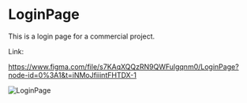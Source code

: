 # LoginPage

This is a login page for a commercial project.

Link:

https://www.figma.com/file/s7KAqXQQzRN9QWFulgqnm0/LoginPage?node-id=0%3A1&t=iNMoJfiiintFHTDX-1

![LoginPage](https://user-images.githubusercontent.com/120313863/230940383-f8e30603-6b59-4882-87dc-7e0635e3abaa.png)
